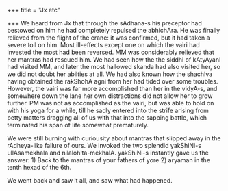 +++
title = "Jx etc"

+++
We heard from Jx that through the sAdhana-s his preceptor had bestowed
on him he had completely repulsed the abhichAra. He was finally relieved
from the flight of the crane: it was confirmed, but it had taken a
severe toll on him. Most ill-effects except one on which the vairi had
invested the most had been reversed. MM was considerably relieved that
her mantras had rescued him. We had seen how the the siddhi of kAtyAyanI
had visited MM, and later the most hallowed skanda had also visited her,
so we did not doubt her abilties at all. We had also known how the
shachIva having obtained the rakShohA agni from her had tided over some
troubles. However, the vairi was far more accomplished than her in the
vidyA-s, and somewhere down the lane her own distractions did not allow
her to grow further. PM was not as accomplished as the vairi, but was
able to hold on with his yoga for a while, till he sadly entered into
the strife arising from petty matters dragging all of us with that into
the sapping battle, which terminated his span of life somewhat
prematurely.

We were still burning with curiousity about mantras that slipped away in
the rAdheya-like failure of ours. We invoked the two splendid yakShiNi-s
ullAsamekhala and nilalohita-mekhalA. yakShiNi-s instantly gave us the
answer: 1) Back to the mantras of your fathers of yore 2) aryaman in the
tenth hexad of the 6th.

We went back and saw it all, and saw what had happened.

